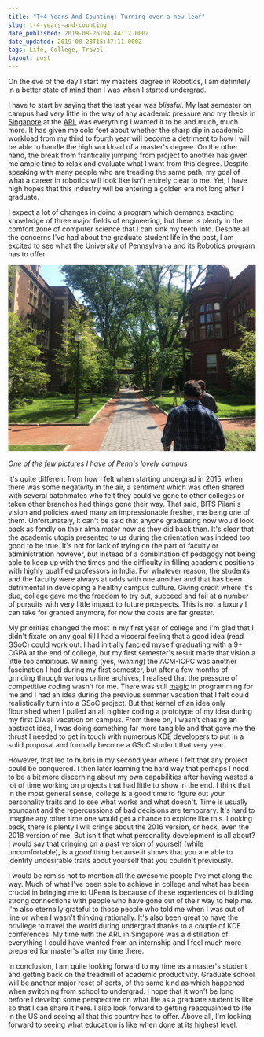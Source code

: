 ```yaml
---
title: "T+4 Years And Counting: Turning over a new leaf"
slug: t-4-years-and-counting
date_published: 2019-08-26T04:44:12.000Z
date_updated: 2019-08-28T15:47:11.000Z
tags: Life, College, Travel
layout: post
---
```


On the eve of the day I start my masters degree in Robotics, I am definitely in a better state of mind than I was when I started undergrad.

I have to start by saying that the last year was *blissful*. My last semester on campus had very little in the way of any academic pressure and my thesis in [Singapore](https://arnavdhamija.com/2019/05/30/recommended-viewing-in-singapore/) at the [ARL](https://arl.nus.edu.sg/) was everything I wanted it to be and much, much more. It has given me cold feet about whether the sharp dip in academic workload from my third to fourth year will become a detriment to how I will be able to handle the high workload of a master's degree. On the other hand, the break from frantically jumping from project to another has given me ample time to relax and evaluate what I want from this degree. Despite speaking with many people who are treading the same path, my goal of what a career in robotics will look like isn't entirely clear to me. Yet, I have high hopes that this industry will be entering a golden era not long after I graduate.

I expect a lot of changes in doing a program which demands exacting knowledge of three major fields of engineering, but there is plenty in the comfort zone of computer science that I can sink my teeth into. Despite all the concerns I've had about the graduate student life in the past, I am excited to see what the University of Pennsylvania and its Robotics program has to offer.

![20190820_155127322_iOS](/content/images/2019/08/20190820_155127322_iOS.jpg)

*One of the few pictures I have of Penn's lovely campus*

It's quite different from how I felt when starting undergrad in 2015, when there was some negativity in the air, a sentiment which was often shared with several batchmates who felt they could've gone to other colleges or taken other branches had things gone their way. That said, BITS Pilani's vision and policies awed many an impressionable fresher, me being one of them. Unfortunately, it can't be said that anyone graduating now would look back as fondly on their alma mater now as they did back then. It's clear that the academic utopia presented to us during the orientation was indeed too good to be true. It's not for lack of trying on the part of faculty or administration however, but instead of a combination of pedagogy not being able to keep up with the times and the difficulty in filling academic positions with highly qualified professors in India. For whatever reason, the students and the faculty were always at odds with one another and that has been detrimental in developing a healthy campus culture. Giving credit where it's due, college gave me the freedom to try out, succeed and fail at a number of pursuits with very little impact to future prospects. This is not a luxury I can take for granted anymore, for now the costs are far greater.

My priorities changed the most in my first year of college and I'm glad that I didn't fixate on any goal till I had a visceral feeling that a good idea (read GSoC) could work out. I had initially fancied myself graduating with a 9+ CGPA at the end of college, but my first semester's result made that vision a little too ambitious. Winning (yes, *winning*) the ACM-ICPC was another fascination I had during my first semester, but after a few months of grinding through various online archives, I realised that the pressure of competitive coding wasn't for me. There was still [magic](https://arnavdhamija.com/2019/06/19/where-has-the-magic-gone/) in programming for me and I had an idea during the previous summer vacation that I felt could realistically turn into a GSoC project. But that kernel of an idea only flourished when I pulled an all nighter coding a prototype of my idea during my first Diwali vacation on campus. From there on, I wasn't chasing an abstract idea, I was doing something far more tangible and that gave me the thrust I needed to get in touch with numerous KDE developers to put in a solid proposal and formally become a GSoC student that very year.

However, that led to hubris in my second year where I felt that any project could be conquered. I then later learning the hard way that perhaps I need to be a bit more discerning about my own capabilities after having wasted a lot of time working on projects that had little to show in the end. I think that in the most general sense, college is a good time to figure out your personality traits and to see what works and what doesn't. Time is usually abundant and the repercussions of bad decisions are temporary. It's hard to imagine any other time one would get a chance to explore like this. Looking back, there is plenty I will cringe about the 2016 version, or heck, even the 2018 version of me. But isn't that what personality development is all about? I would say that cringing on a past version of yourself (while uncomfortable), is a *good* thing because it shows that you are able to identify undesirable traits about yourself that you couldn't previously.

I would be remiss not to mention all the awesome people I've met along the way. Much of what I've been able to achieve in college and what has been crucial in bringing me to UPenn is because of these experiences of building strong connections with people who have gone out of their way to help me. I'm also eternally grateful to those people who told me when I was out of line or when I wasn't thinking rationally. It's also been great to have the privilege to travel the world during undergrad thanks to a couple of KDE conferences. My time with the ARL in Singapore was a distillation of everything I could have wanted from an internship and I feel much more prepared for master's after my time there.

In conclusion, I am quite looking forward to my time as a master's student and getting back on the treadmill of academic productivity. Graduate school will be another major reset of sorts, of the same kind as which happened when switching from school to undergrad. I hope that it won't be long before I develop some perspective on what life as a graduate student is like so that I can share it here. I also look forward to getting reacquainted to life in the US and seeing all that this country has to offer. Above all, I'm looking forward to seeing what education is like when done at its highest level.
